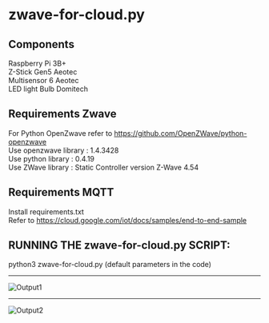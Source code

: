 # zwave-for-cloud.py  

## Components
Raspberry Pi 3B+  
Z-Stick Gen5 Aeotec  
Multisensor 6 Aeotec  
LED light Bulb Domitech  

## Requirements Zwave

For Python OpenZwave refer to https://github.com/OpenZWave/python-openzwave  
Use openzwave library : 1.4.3428  
Use python library : 0.4.19  
Use ZWave library : Static Controller version Z-Wave 4.54  

## Requirements MQTT

Install requirements.txt  
Refer to https://cloud.google.com/iot/docs/samples/end-to-end-sample  


## RUNNING THE zwave-for-cloud.py SCRIPT:

python3 zwave-for-cloud.py (default parameters in the code)  

****

![Output1](Media/output1.png)  

*****

![Output2](Media/output2.png)
